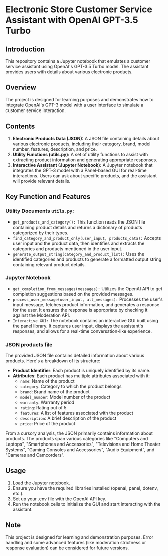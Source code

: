 # Electronic Store Customer Service Assistant with OpenAI GPT-3.5 Turbo

## Introduction
This repository contains a Jupyter notebook that emulates a customer service assistant using OpenAI's GPT-3.5 Turbo model. The assistant provides users with details about various electronic products.

## Overview
The project is designed for learning purposes and demonstrates how to integrate OpenAI's GPT-3 model with a user interface to simulate a customer service interaction.

## Contents
1. **Electronic Products Data (JSON):** A JSON file containing details about various electronic products, including their category, brand, model number, features, description, and price.
2. **Utility Functions (utils.py):** A set of utility functions to assist with extracting product information and generating appropriate responses.
3. **Interactive Assistant (Jupyter Notebook):** A Jupyter notebook that integrates the GPT-3 model with a Panel-based GUI for real-time interactions. Users can ask about specific products, and the assistant will provide relevant details.

## Key Function and Features

### Utility Documents `utils.py`:
  - `get_products_and_category():` This function reads the JSON file containing product details and returns a dictionary of products categorized by their types.
  - `find_category_and_product_only(user_input, products_data):` Accepts user input and the product data, then identifies and extracts the categories and products    mentioned in the user input.
  - `generate_output_string(category_and_product_list):` Uses the identified categories and products to generate a formatted output string containing relevant product details.

### Jupyter Notebook
- `get_completion_from_messages(messages):` Utilizes the OpenAI API to get completion suggestions based on the provided messages.
- `process_user_message(user_input, all_messages):` Processes the user's input message, fetches product information, and generates a response for the user. It ensures the response is appropriate by checking it against the Moderation API.
- `Interactive GUI:` The notebook contains an interactive GUI built using the panel library. It captures user input, displays the assistant's responses, and allows for a real-time conversation-like experience.

### JSON products file
The provided JSON file contains detailed information about various products. Here's a breakdown of its structure:

- **Product Identifier**: Each product is uniquely identified by its name.
- **Attributes**: Each product has multiple attributes associated with it:
   - `name`: Name of the product
   - `category`: Category to which the product belongs
   - `brand`: Brand name of the product
   - `model_number`: Model number of the product
   - `warranty`: Warranty period
   - `rating`: Rating out of 5
   - `features`: A list of features associated with the product
   - `description`: A brief description of the product
   - `price`: Price of the product

From a cursory analysis, the JSON primarily contains information about products. The products span various categories like "Computers and Laptops", "Smartphones and Accessories", "Televisions and Home Theater Systems", "Gaming Consoles and Accessories", "Audio Equipment", and "Cameras and Camcorders". 

## Usage
1. Load the Jupyter notebook.
2. Ensure you have the required libraries installed (openai, panel, dotenv, etc.).
3. Set up your .env file with the OpenAI API key.
4. Run the notebook cells to initialize the GUI and start interacting with the assistant.

## Note
This project is designed for learning and demonstration purposes. Error handling and some advanced features (like moderation strictness or response evaluation) can be considered for future versions.
